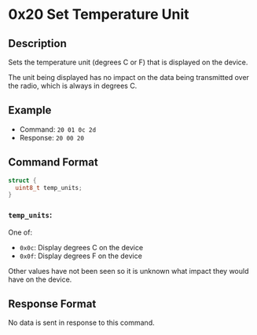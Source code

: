 # 0x20 Set Temperature Unit

## Description

Sets the temperature unit (degrees C or F) that is displayed on the device.

The unit being displayed has no impact on the data being transmitted over the radio, which is always in degrees C.

## Example

* Command: `20 01 0c 2d`
* Response: `20 00 20`

## Command Format

```c
struct {
  uint8_t temp_units;
}
```

### `temp_units`:

One of:

* `0x0c`: Display degrees C on the device
* `0x0f`: Display degrees F on the device

Other values have not been seen so it is unknown what impact they would have on the device.

## Response Format

No data is sent in response to this command.
